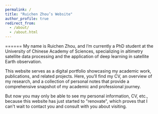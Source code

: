 ```yaml
---
permalink: /
title: "Ruichen Zhou’s Website"
author_profile: true
redirect_from: 
  - /about/
  - /about.html
---
```


======
My name is Ruichen Zhou, and I’m currently a PhD student at the University of Chinese Academy of Sciences, specializing in altimetry satellite data processing and the application of deep learning in satellite Earth observation.

This website serves as a digital portfolio showcasing my academic work, publications, and related projects. Here, you’ll find my CV, an overview of my research, and a collection of personal notes that provide a comprehensive snapshot of my academic and professional journey.

But now you may only be able to see my personal information, CV, etc., because this website has just started to "renovate", which proves that I can't wait to contact you and consult with you about visiting.
